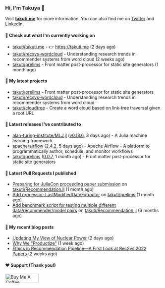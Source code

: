 ### Hi, I'm Takuya 👋

Visit **[takuti.me](https://takuti.me/)** for more information. You can also find me on [Twitter](https://twitter.com/takuti) and [LinkedIn](https://linkedin.com/in/takuti).

#### 👷 Check out what I'm currently working on


- [takuti/takuti.me](https://github.com/takuti/takuti.me) - :point_right: https://takuti.me (2 days ago)
- [takuti/recsys-wordcloud](https://github.com/takuti/recsys-wordcloud) - Understanding research trends in recommender systems from word cloud (2 weeks ago)
- [takuti/prelims](https://github.com/takuti/prelims) - Front matter post-processor for static site generators (1 month ago)

#### 🌱 My latest projects


- [takuti/prelims](https://github.com/takuti/prelims) - Front matter post-processor for static site generators
- [takuti/recsys-wordcloud](https://github.com/takuti/recsys-wordcloud) - Understanding research trends in recommender systems from word cloud
- [takuti/cloudtree](https://github.com/takuti/cloudtree) - Create a word cloud based on link-tree traversal given a root URL

#### 🔭 Latest releases I've contributed to


- [alan-turing-institute/MLJ.jl](https://github.com/alan-turing-institute/MLJ.jl) ([v0.18.6](https://github.com/alan-turing-institute/MLJ.jl/releases/tag/v0.18.6), 3 days ago) - A Julia machine learning framework
- [apache/airflow](https://github.com/apache/airflow) ([2.4.2](https://github.com/apache/airflow/releases/tag/2.4.2), 5 days ago) - Apache Airflow - A platform to programmatically author, schedule, and monitor workflows
- [takuti/prelims](https://github.com/takuti/prelims) ([0.0.7](https://github.com/takuti/prelims/releases/tag/0.0.7), 1 month ago) - Front matter post-processor for static site generators

#### 🔨 Latest Pull Requests I published


- [Preparing for JuliaCon proceeding paper submission](https://github.com/takuti/Recommendation.jl/pull/63) on [takuti/Recommendation.jl](https://github.com/takuti/Recommendation.jl) (1 month ago)
- [Add processor: LastModifiedDateExtractor](https://github.com/takuti/prelims/pull/20) on [takuti/prelims](https://github.com/takuti/prelims) (1 month ago)
- [Add benchmark script for testing multiple different data/recommender/model pairs](https://github.com/takuti/Recommendation.jl/pull/61) on [takuti/Recommendation.jl](https://github.com/takuti/Recommendation.jl) (6 months ago)

#### 📜 My recent blog posts

- [Updating My View of Nuclear Power](https://takuti.me/note/a-bright-future/) (2 days ago)
- [Why We &#34;Productize&#34;](https://takuti.me/note/the-productize-book/) (1 week ago)
- [Ethics in Recommendation Pipeline—A First Look at RecSys 2022 Papers](https://takuti.me/note/recsys-2022/) (2 weeks ago)

#### ❤️ Support (Thank you!)

<a href="https://www.buymeacoffee.com/takuti" target="_blank"><img src="https://cdn.buymeacoffee.com/buttons/v2/default-yellow.png" alt="Buy Me A Coffee" style="height: 30px !important;width: 108px !important;" ></a>
